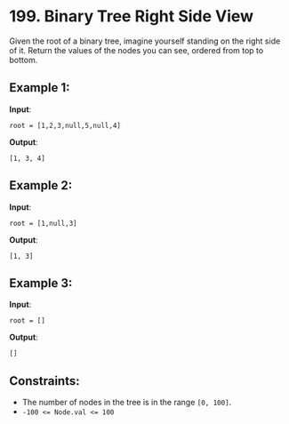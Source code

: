 # 199. Binary Tree Right Side View

Given the root of a binary tree, imagine yourself standing on the right side of it. Return the values of the nodes you can see, ordered from top to bottom.

## Example 1:

**Input**:

```
root = [1,2,3,null,5,null,4]
```

**Output**:

```
[1, 3, 4]
```

## Example 2:

**Input**:

```
root = [1,null,3]
```

**Output**:

```
[1, 3]
```

## Example 3:

**Input**:

```
root = []
```

**Output**:

```
[]
```

## Constraints:

- The number of nodes in the tree is in the range `[0, 100]`.
- `-100 <= Node.val <= 100`

